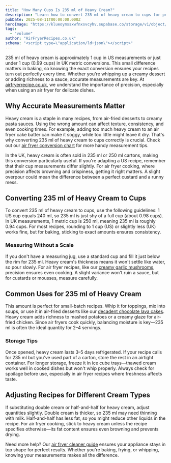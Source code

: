 ```yaml
---
title: "How Many Cups Is 235 ml of Heavy Cream?"
description: "Learn how to convert 235 ml of heavy cream to cups for perfect baking and cooking every time. Get accurate measurements now!"
pubDate: 2025-08-11T00:00:00.000Z
heroImage: "https://klueoymssxwfnxsvcyhv.supabase.co/storage/v1/object/public/md/how-many-cups-is-235-ml-of-heavy-cream-6635f41c.webp"
tags:
  - "volume"
author: "AirFryerRecipes.co.uk"
schema: "<script type=\"application/ld+json\"></script>"
---
```


<p>235 ml of heavy cream is approximately 1 cup in US measurements or just under 1 cup (0.99 cups) in UK metric conversions. This small difference matters in baking, so knowing the exact conversion ensures your recipes turn out perfectly every time. Whether you're whipping up a creamy dessert or adding richness to a sauce, accurate measurements are key. At <a href=https://www.airfryerrecipe.co.uk>airfryerrecipe.co.uk</a>, we understand the importance of precision, especially when using an air fryer for delicate dishes.</p>  

<h2>Why Accurate Measurements Matter</h2>  
<p>Heavy cream is a staple in many recipes, from air-fried desserts to creamy pasta sauces. Using the wrong amount can affect texture, consistency, and even cooking times. For example, adding too much heavy cream to an air fryer cake batter can make it soggy, while too little might leave it dry. That's why converting 235 ml of heavy cream to cups correctly is crucial. Check out our <a href=https://www.airfryerrecipe.co.uk/air-fryer-conversion-chart>air fryer conversion chart</a> for more handy measurement tips.</p>  

<p>In the UK, heavy cream is often sold in 235 ml or 250 ml cartons, making this conversion particularly useful. If you're adapting a US recipe, remember that their cup measurements differ slightly. For air fryer cooking, where precision affects browning and crispiness, getting it right matters. A slight overpour could mean the difference between a perfect custard and a runny mess.</p>  

<h2>Converting 235 ml of Heavy Cream to Cups</h2>  
<p>To convert 235 ml of heavy cream to cups, use the following guidelines: 1 US cup equals 240 ml, so 235 ml is just shy of a full cup (about 0.98 cups). In UK measurements, 1 metric cup is 250 ml, meaning 235 ml is roughly 0.94 cups. For most recipes, rounding to 1 cup (US) or slightly less (UK) works fine, but for baking, sticking to exact amounts ensures consistency.</p>  

<h3>Measuring Without a Scale</h3>  
<p>If you don't have a measuring jug, use a standard cup and fill it just below the rim for 235 ml. Heavy cream's thickness means it won't settle like water, so pour slowly. For air fryer recipes, like our <a href=https://www.airfryerrecipe.co.uk/recipes>creamy garlic mushrooms</a>, precision ensures even cooking. A slight variance won't ruin a sauce, but for custards or mousses, measure carefully.</p>  

<h2>Common Uses for 235 ml of Heavy Cream</h2>  
<p>This amount is perfect for small-batch recipes. Whip it for toppings, mix into soups, or use it in air-fried desserts like our <a href=https://www.airfryerrecipe.co.uk/recipe-category/dessert>decadent chocolate lava cakes</a>. Heavy cream adds richness to mashed potatoes or a creamy glaze for air-fried chicken. Since air fryers cook quickly, balancing moisture is key—235 ml is often the ideal quantity for 2–4 servings.</p>  

<h3>Storage Tips</h3>  
<p>Once opened, heavy cream lasts 3–5 days refrigerated. If your recipe calls for 235 ml but you've used part of a carton, store the rest in an airtight container. For longer storage, freeze it in ice cube trays—thawed cream works well in cooked dishes but won't whip properly. Always check for spoilage before use, especially in air fryer recipes where freshness affects taste.</p>  

<h2>Adjusting Recipes for Different Cream Types</h2>  
<p>If substituting double cream or half-and-half for heavy cream, adjust quantities slightly. Double cream is thicker, so 235 ml may need thinning with milk. Half-and-half has less fat, so you might reduce other liquids in the recipe. For air fryer cooking, stick to heavy cream unless the recipe specifies otherwise—its fat content ensures even browning and prevents drying.</p>  

<p>Need more help? Our <a href=https://www.airfryerrecipe.co.uk/air-fryer-cleaner>air fryer cleaner guide</a> ensures your appliance stays in top shape for perfect results. Whether you're baking, frying, or whipping, knowing your measurements makes all the difference.</p>